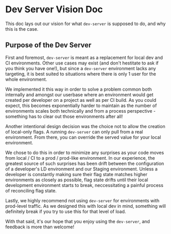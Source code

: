 # Dev Server Vision Doc

This doc lays out our vision for what `dev-server` is supposed to do, and why this is the case.

## Purpose of the Dev Server

First and foremost, `dev-server` is meant as a replacement for local dev and CI environments. Other use cases may exist (and don't hestitate to ask if you think you have one!), but since a `dev-server` environment lacks any targeting, it is best suited to situations where there is only 1 user for the whole environment.

We implemented it this way in order to solve a problem common both internally and amongst our userbase where an environment would get created per developer on a project as well as per CI build. As you could expect, this becomes exponentially harder to maintain as the number of environments scales both technically and from a process perspective - something has to clear out those environments after all!

Another intentional design decision was the choice not to allow the creation of local-only flags. A running `dev-server` can only pull from a real environment. From there, you can override the served value for your local environment.

We chose to do this in order to minimize any surprises as your code moves from local / CI to a prod / prod-like environment. In our experience, the greatest source of such surprises has been drift between the configuration of a developer's LD environment and our Staging environment. Unless a developer is constantly making sure their flag state matches higher environments as closely as possible, flag state drifts until their local development environment starts to break, neccessitating a painful process of reconciling flag state.

Lastly, we highly recommend not using `dev-server` for environments with prod-level traffic. As we designed this with local dev in mind, something will definitely break if you try to use this for that level of load.

With that said, it's our hope that you enjoy using the `dev-server`, and feedback is more than welcome!
